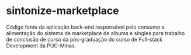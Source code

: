# sintonize-marketplace
Código fonte da aplicação back-end responsável pelo consumo e alimentação do sistema de marketplace de albums e singles para trabalho de conclusão de curso da pós-graduação do curso de Full-stack Development da PUC-Minas.
